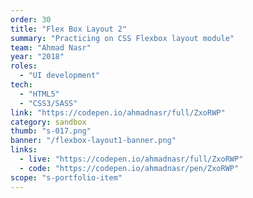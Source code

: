 ```yaml
---
order: 30
title: "Flex Box Layout 2"
summary: "Practicing on CSS Flexbox layout module"
team: "Ahmad Nasr"
year: "2018"
roles:
  - "UI development"
tech:
  - "HTML5"
  - "CSS3/SASS"
link: "https://codepen.io/ahmadnasr/full/ZxoRWP"
category: sandbox
thumb: "s-017.png"
banner: "/flexbox-layout1-banner.png"
links:
  - live: "https://codepen.io/ahmadnasr/full/ZxoRWP"
  - code: "https://codepen.io/ahmadnasr/pen/ZxoRWP"
scope: "s-portfolio-item"
---
```

